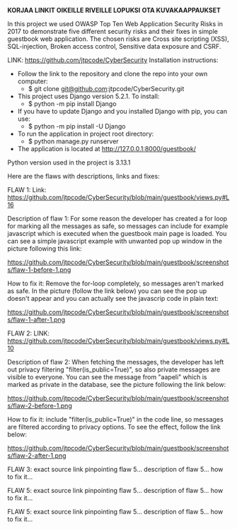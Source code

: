 **KORJAA LINKIT OIKEILLE RIVEILLE LOPUKSI**
**OTA KUVAKAAPPAUKSET**

In this project we used OWASP Top Ten Web Application Security Risks in 2017 to demonstrate five different security risks and their fixes in simple guestbook web application. The chosen risks are Cross site scripting (XSS), SQL-injection, Broken access control, Sensitive data exposure and CSRF.

LINK: https://github.com/jtpcode/CyberSecurity
Installation instructions:
- Follow the link to the repository and clone the repo into your own computer:
  - $ git clone git@github.com:jtpcode/CyberSecurity.git
- This project uses Django version 5.2.1. To install:
  - $ python -m pip install Django
- If you have to update Django and you installed Django with pip, you can use:
  - $ python -m pip install -U Django
- To run the application in project root directory:
  - $ python manage.py runserver
- The application is located at http://127.0.0.1:8000/guestbook/

Python version used in the project is 3.13.1

Here are the flaws with descriptions, links and fixes:

FLAW 1:
Link: https://github.com/jtpcode/CyberSecurity/blob/main/guestbook/views.py#L16

Description of flaw 1:
For some reason the developer has created a for loop for marking all the messages as safe, so messages can include for example javascript which is executed when the guestbook main page is loaded. You can see a simple javascript example with unwanted pop up window in the picture following this link:

https://github.com/jtpcode/CyberSecurity/blob/main/guestbook/screenshots/flaw-1-before-1.png


How to fix it:
Remove the for-loop completely, so messages aren't marked as safe. In the picture (follow the link below) you can see the pop up doesn't appear and you can actually see the javascrip code in plain text:

https://github.com/jtpcode/CyberSecurity/blob/main/guestbook/screenshots/flaw-1-after-1.png

FLAW 2:
LINK: https://github.com/jtpcode/CyberSecurity/blob/main/guestbook/views.py#L10

Description of flaw 2:
When fetching the messages, the developer has left out privacy filtering "filter(is_public=True)", so also private messages are visible to everyone. You can see the message from "aapeli" which is marked as private in the database, see the picture following the link below:

https://github.com/jtpcode/CyberSecurity/blob/main/guestbook/screenshots/flaw-2-before-1.png

How to fix it:
include "filter(is_public=True)" in the code line, so messages are filtered according to privacy options. To see the effect, follow the link below:

https://github.com/jtpcode/CyberSecurity/blob/main/guestbook/screenshots/flaw-2-after-1.png

FLAW 3:
exact source link pinpointing flaw 5...
description of flaw 5...
how to fix it...

FLAW 5:
exact source link pinpointing flaw 5...
description of flaw 5...
how to fix it...

FLAW 5:
exact source link pinpointing flaw 5...
description of flaw 5...
how to fix it...